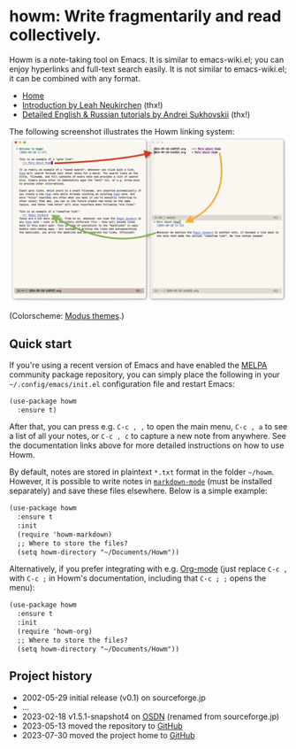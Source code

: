 # howm: Write fragmentarily and read collectively.

Howm is a note-taking tool on Emacs. It is similar to emacs-wiki.el; you can enjoy hyperlinks and full-text search easily. It is not similar to emacs-wiki.el; it can be combined with any format.

* [Home](https://kaorahi.github.io/howm/)
* [Introduction by Leah Neukirchen](https://leahneukirchen.org/blog/archive/2022/03/note-taking-in-emacs-with-howm.html) (thx!)
* [Detailed English & Russian tutorials by Andrei Sukhovskii](https://github.com/Emacs101/howm-manual) (thx!)
<!-- * [1-minute introduction on YouTube under Emacs Elements channel](https://www.youtube.com/watch?v=cCflzhDelvg) (unavailable? [2024-09-07]) -->

The following screenshot illustrates the Howm linking system:
![screenshot](doc/screenshot.png)

(Colorscheme: [Modus themes](https://protesilaos.com/emacs/modus-themes#h:7ea8fa66-1cd8-47b0-92b4-9998a3068f85).)

## Quick start

If you're using a recent version of Emacs and have enabled the [MELPA](https://melpa.org/) community package repository, you can simply place the following in your `~/.config/emacs/init.el` configuration file and restart Emacs:

```emacs-lisp
(use-package howm
  :ensure t)
```

After that, you can press e.g. `C-c , ,` to open the main menu, `C-c , a` to see a list of all your notes, or `C-c , c` to capture a new note from anywhere. See the documentation links above for more detailed instructions on how to use Howm.

By default, notes are stored in plaintext `*.txt` format in the folder `~/howm`. However, it is possible to write notes in [`markdown-mode`](https://jblevins.org/projects/markdown-mode/) (must be installed separately) and save these files elsewhere. Below is a simple example:

```emacs-lisp
(use-package howm
  :ensure t
  :init
  (require 'howm-markdown)
  ;; Where to store the files?
  (setq howm-directory "~/Documents/Howm"))
```

Alternatively, if you prefer integrating with e.g. [Org-mode](https://orgmode.org/) (just replace `C-c ,` with `C-c ;` in Howm's documentation, including that `C-c ; ;` opens the menu):

```emacs-lisp
(use-package howm
  :ensure t
  :init
  (require 'howm-org)
  ;; Where to store the files?
  (setq howm-directory "~/Documents/Howm"))
```

## Project history

* 2002-05-29 initial release (v0.1) on sourceforge.jp
* ...
* 2023-02-18 v1.5.1-snapshot4 on [OSDN](https://howm.osdn.jp/) (renamed from sourceforge.jp)
* 2023-05-13 moved the repository to [GitHub](https://github.com/kaorahi/howm)
* 2023-07-30 moved the project home to [GitHub](https://kaorahi.github.io/howm/)
